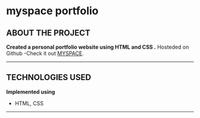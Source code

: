 # myspace portfolio

ABOUT THE PROJECT
----------------------------
**Created a personal portfolio website using HTML and CSS .**
Hosteded on Github -Check it out [MYSPACE](https://pankaj188.github.io/sampleresume.github.io/).

----------------------------

TECHNOLOGIES USED
----------------------------
 **Implemented using**

- HTML, CSS

---------------------------- 
